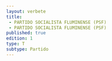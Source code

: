 ```yaml
---
layout: verbete
title:
 - PARTIDO SOCIALISTA FLUMINENSE (PSF)
 - PARTIDO SOCIALISTA FLUMINENSE (PSF)
published: true
edition: 1  
type: T
subtype: Partido
---
```


